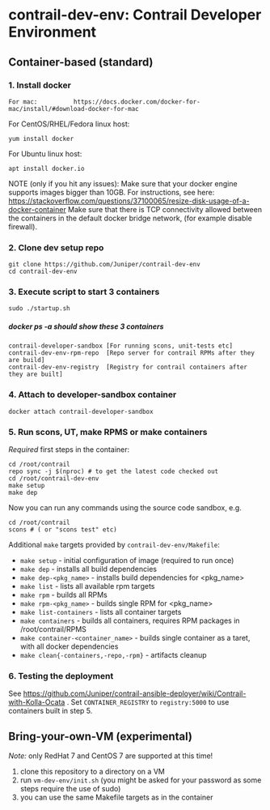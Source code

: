 # contrail-dev-env: Contrail Developer Environment

## Container-based (standard)

### 1. Install docker
```
For mac:          https://docs.docker.com/docker-for-mac/install/#download-docker-for-mac
```
For CentOS/RHEL/Fedora linux host:   
```
yum install docker
```
For Ubuntu linux host:   
```
apt install docker.io 
```

NOTE (only if you hit any issues): 
Make sure that your docker engine supports images bigger than 10GB. For instructions,
see here: https://stackoverflow.com/questions/37100065/resize-disk-usage-of-a-docker-container
Make sure that there is TCP connectivity allowed between the containers in the default docker bridge network,
(for example disable firewall).

### 2. Clone dev setup repo
```
git clone https://github.com/Juniper/contrail-dev-env
cd contrail-dev-env
```

### 3. Execute script to start 3 containers
```
sudo ./startup.sh
```

##### docker ps -a should show these 3 containers #####
```
contrail-developer-sandbox [For running scons, unit-tests etc]
contrail-dev-env-rpm-repo  [Repo server for contrail RPMs after they are build]
contrail-dev-env-registry  [Registry for contrail containers after they are built]
```

### 4. Attach to developer-sandbox container

```
docker attach contrail-developer-sandbox
```

### 5. Run scons, UT, make RPMS or make containers

*Required* first steps in the container:

```
cd /root/contrail
repo sync -j $(nproc) # to get the latest code checked out
cd /root/contrail-dev-env
make setup
make dep
```

Now you can run any commands using the source code sandbox, e.g.

```
cd /root/contrail
scons # ( or "scons test" etc)
```

Additional `make` targets provided by `contrail-dev-env/Makefile`:

* `make setup` - initial configuration of image (required to run once)
* `make dep` - installs all build dependencies
* `make dep-<pkg_name>` - installs build dependencies for <pkg_name>
* `make list` - lists all available rpm targets
* `make rpm` - builds all RPMs
* `make rpm-<pkg_name>` - builds single RPM for <pkg_name>
* `make list-containers` - lists all container targets
* `make containers` - builds all containers, requires RPM packages in /root/contrail/RPMS
* `make container-<container_name>` - builds single container as a taret, with all docker dependencies
* `make clean{-containers,-repo,-rpm}` - artifacts cleanup

### 6. Testing the deployment

See https://github.com/Juniper/contrail-ansible-deployer/wiki/Contrail-with-Kolla-Ocata .
Set `CONTAINER_REGISTRY` to `registry:5000` to use containers built in step 5.

## Bring-your-own-VM (experimental)

*Note:* only RedHat 7 and CentOS 7 are supported at this time!

1. clone this repository to a directory on a VM
2. run `vm-dev-env/init.sh` (you might be asked for your password as some steps require the use of sudo)
3. you can use the same Makefile targets as in the container
